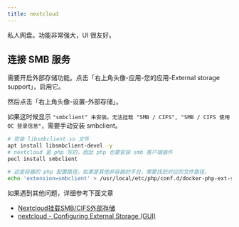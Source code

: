 ```yaml
---
title: nextcloud
---
```



私人网盘。功能非常强大，UI 很友好。

## 连接 SMB 服务

需要开启外部存储功能。点击「右上角头像-应用-您的应用-External storage support」，启用它。

然后点击「右上角头像-设置-外部存储」。

如果这时候显示 `"smbclient" 未安装。无法挂载 "SMB / CIFS", "SMB / CIFS 使用 OC 登录信息"`，需要手动安装 smbclient。

```sh
# 安装 libsmbclient.so 文件
apt install libsmbclient-devel -y
# nextcloud 是 php 写的，因此 php 也要安装 smb 客户端插件
pecl install smbclient

# 这是容器的 php 配置路径。如果是其他非容器的平台，需要找到对应的文件路径。
echo 'extension=smbclient' > /usr/local/etc/php/conf.d/docker-php-ext-smbclient.ini
```

如果遇到其他问题，详细参考下面文章

- [Nextcloud挂载SMB/CIFS外部存储](https://archive.ph/pyVRM)
- [nextcloud - Configuring External Storage (GUI)](https://docs.nextcloud.com/server/22/admin_manual/configuration_files/external_storage_configuration_gui.html)
